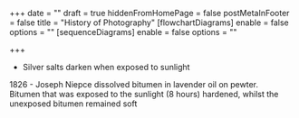 +++
date = ""
draft = true
hiddenFromHomePage = false
postMetaInFooter = false
title = "History of Photography"
[flowchartDiagrams]
enable = false
options = ""
[sequenceDiagrams]
enable = false
options = ""

+++
* Silver salts darken when exposed to sunlight

1826 - Joseph Niepce dissolved bitumen in lavender oil on pewter.    
Bitumen that was exposed to the sunlight (8 hours) hardened, whilst the unexposed bitumen remained soft